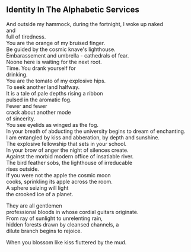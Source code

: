 Identity In The Alphabetic Services
-----------------------------------
And outside my hammock, during the fortnight, I woke up naked  
and  
full of tiredness.  
You are the orange of my bruised finger.  
Be guided by the cosmic knave's lighthouse.  
Embarassement and umbrella - cathedrals of fear.  
Noone here is waiting for the next root.  
Time. You drank yourself for  
drinking.  
You are the tomato of my explosive hips.  
To seek another land halfway.  
It is a tale of pale depths rising a ribbon  
pulsed in the aromatic fog.  
Fewer and fewer  
crack about another mode  
of sincerity.  
You see eyelids as winged as the fog.  
In your breath of abducting the university begins to dream of enchanting.  
I am entangled by kiss and abberation, by depth and sunshine.  
The explosive fellowship that sets in your school.  
In your brow of anger the night of silences create.  
Against the morbid modern office of insatiable river.  
The bird feather sobs, the lighthouse of irreducable  
rises outside.  
If you were not the apple the cosmic moon  
cooks, sprinkling its apple across the room.  
A sphere seizing will light  
the crooked ice of a planet.  
  
They are all gentlemen  
professional bloods in whose cordial guitars originate.  
From ray of sunlight to unrelenting rain,  
hidden forests drawn by cleansed channels, a  
dilute branch begins to rejoice.  
  
When you blossom like kiss fluttered by the mud.  
